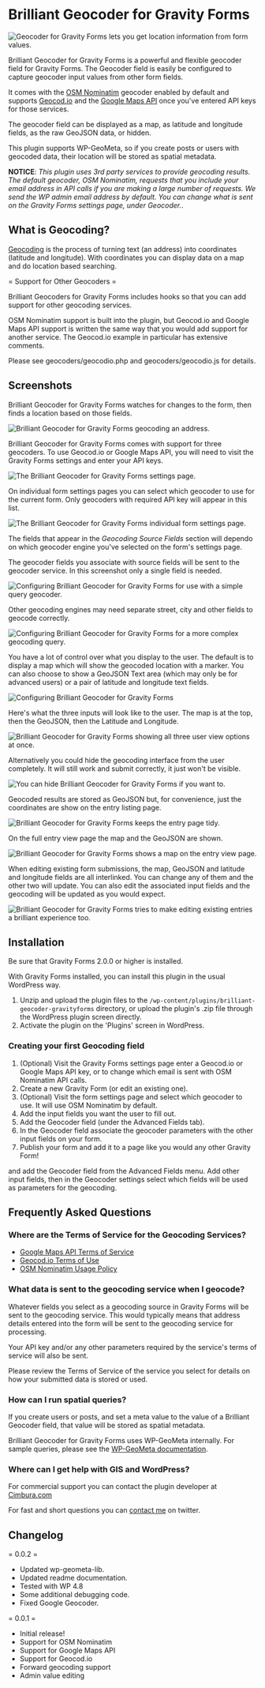 Brilliant Geocoder for Gravity Forms
==========================
![Geocoder for Gravity Forms lets you get location information from form values.](assets/banner-1544x500.png)

Brilliant Geocoder for Gravity Forms is a powerful and flexible geocoder field
for Gravity Forms. The Geocoder field is easily be configured to capture geocoder
input values from other form fields.

It comes with the [OSM Nominatim](http://wiki.openstreetmap.org/wiki/Nominatim)
geocoder enabled by default and supports [Geocod.io](https://geocod.io/)
and the [Google Maps API](https://developers.google.com/maps/) once you've entered
API keys for those services.

The geocoder field can be displayed as a map, as latitude and longitude
fields, as the raw GeoJSON data, or hidden.

This plugin supports WP-GeoMeta, so if you create posts or users with geocoded
data, their location will be stored as spatial metadata.

**NOTICE**: _This plugin uses 3rd party services to provide geocoding results.
The default geocoder, OSM Nominatim, requests that you include your email address
in API calls if you are making a large number of requests. We send the WP admin
email address by default. You can change what is sent on the Gravity Forms settings
page, under *Geocoder*._.

What is Geocoding?
------------------

[Geocoding](https://en.wikipedia.org/wiki/Geocoding) is the process of turning
text (an address) into coordinates (latitude and longitude). With coordinates
you can display data on a map and do location based searching.

= Support for Other Geocoders =

Brilliant Geocoders for Gravity Forms includes hooks so that you can add
support for other geocoding services.

OSM Nominatim support is built into the plugin, but Geocod.io and Google Maps
API support is written the same way that you would add support for another
service. The Geocod.io example in particular has extensive comments.

Please see geocoders/geocodio.php and geocoders/geocodio.js for details.


Screenshots
-----------
Brilliant Geocoder for Gravity Forms watches for changes to the form, then finds a location based on those fields.

![Brilliant Geocoder for Gravity Forms geocoding an address.](assets/screenshot-1.png)

Brilliant Geocoder for Gravity Forms comes with support for three geocoders. To use Geocod.io or Google Maps API,
you will need to visit the Gravity Forms settings and enter your API keys.

![The Brilliant Geocoder for Gravity Forms settings page.](assets/screenshot-2.png)

On individual form settings pages you can select which geocoder to use for the current form. Only geocoders with required API
key will appear in this list.

![The Brilliant Geocoder for Gravity Forms individual form settings page.](assets/screenshot-3.png)

The fields that appear in the _Geocoding Source Fields_ section will dependo on which geocoder engine you've selected
on the form's settings page.

The geocoder fields you associate with source fields will be sent to the geocoder service. In this screenshot only a single field is needed.

![Configuring Brilliant Geocoder for Gravity Forms for use with a simple query geocoder.](assets/screenshot-4.png)

Other geocoding engines may need separate street, city and other fields to geocode correctly.

![Configuring Brilliant Geocoder for Gravity Forms for a more complex geocoding query.](assets/screenshot-5.png)

You have a lot of control over what you display to the user. The default is to display a map which will show the geocoded location with a marker.
You can also choose to show a GeoJSON Text area (which may only be for advanced users) or a pair of latitude and longitude text fields.

![Configuring Brilliant Geocoder for Gravity Forms ](assets/screenshot-6.png)

Here's what the three inputs will look like to the user. The map is at the top, then the GeoJSON, then the Latitude and Longitude.

![Brilliant Geocoder for Gravity Forms showing all three user view options at once.](assets/screenshot-7.png)

Alternatively you could hide the geocoding interface from the user completely. It will still work and submit correctly, it just won't be visible.

![You can hide Brilliant Geocoder for Gravity Forms if you want to.](assets/screenshot-8.png)

Geocoded results are stored as GeoJSON but, for convenience, just the coordinates are show on the entry listing page.

![Brilliant Geocoder for Gravity Forms keeps the entry page tidy.](assets/screenshot-9.png)

On the full entry view page the map and the GeoJSON are shown.

![Brilliant Geocoder for Gravity Forms shows a map on the entry view page.](assets/screenshot-10.png)

When editing existing form submissions, the map, GeoJSON and latitude and longitude fields are all interlinked. You can change any of them and the other two will update. You can also edit the associated input fields and the geocoding will be updated as you would expect.

![Brilliant Geocoder for Gravity Forms tries to make editing existing entries a brilliant experience too.](assets/screenshot-11.png)


Installation
------------

Be sure that Gravity Forms 2.0.0 or higher is installed.

With Gravity Forms installed, you can install this plugin in the usual WordPress way.

1. Unzip and upload the plugin files to the `/wp-content/plugins/brilliant-geocoder-gravityforms` directory,
    or upload the plugin's .zip file through the WordPress plugin screen directly.
2. Activate the plugin on the 'Plugins' screen in WordPress.

### Creating your first Geocoding field

1. (Optional) Visit the Gravity Forms settings page enter a Geocod.io or
Google Maps API key, or to change which email is sent with OSM Nominatim API calls.
2. Create a new Gravity Form (or edit an existing one).
3. (Optional) Visit the form settings page and select which geocoder to use.
It will use OSM Nominatim by default.
4. Add the input fields you want the user to fill out.
5. Add the Geocoder field (under the Advanced Fields tab).
6. In the Geocoder field associate the geocoder parameters with the other input
fields on your form.
7. Publish your form and add it to a page like you would any other Gravity
Form!

and add the Geocoder field from the Advanced Fields
menu. Add other input fields, then in the Geocoder settings select which
fields will be used as parameters for the geocoding.


Frequently Asked Questions
--------------------------

### Where are the Terms of Service for the Geocoding Services?
 - [Google Maps API Terms of Service](https://developers.google.com/maps/terms)
 - [Geocod.io Terms of Use](https://geocod.io/terms-of-use/)
 - [OSM Nominatim Usage Policy](https://developers.google.com/maps/terms)

### What data is sent to the geocoding service when I geocode?

Whatever fields you select as a geocoding source in Gravity Forms will be sent
to the geocoding service. This would typically means that address details
entered into the form will be sent to the geocoding service for processing.

Your API key and/or any other parameters required by the service's terms of service
will also be sent.

Please review the Terms of Service of the service you select for details on
how your submitted data is stored or used.

### How can I run spatial queries?

If you create users or posts, and set a meta value to the value of a  Brilliant
Geocoder field, that value will be stored as spatial metadata.

Brilliant Geocoder for Gravity Forms uses WP-GeoMeta internally. For sample
queries, please see the [WP-GeoMeta documentation](https://github.com/cimburadotcom/wp-geometa#querying).

### Where can I get help with GIS and WordPress?

For commercial support you can contact the plugin developer at
[Cimbura.com](https://cimbura.com/contact-us/project-request-form/)

For fast and short questions you can [contact me](https://twitter.com/stuporglue) on twitter.

Changelog
---------

= 0.0.2 =
* Updated wp-geometa-lib.
* Updated readme documentation.
* Tested with WP 4.8
* Some additional debugging code.
* Fixed Google Geocoder.

= 0.0.1 =
* Initial release!
* Support for OSM Nominatim
* Support for Google Maps API
* Support for Geocod.io
* Forward geocoding support
* Admin value editing
